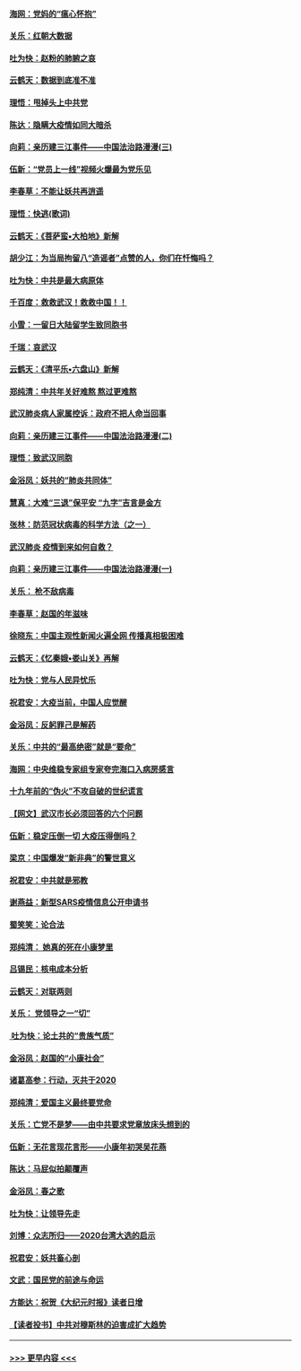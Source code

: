 #### [海网：党妈的“瘟心怀抱”](../pages/nsc993/n11840740.md?t=02032144) 
#### [关乐：红朝大数据](../pages/nsc993/n11840675.md?t=02032144) 
#### [吐为快：赵粉的肺腑之哀](../pages/nsc993/n11840618.md?t=02032144) 
#### [云鹤天：数据到底准不准](../pages/nsc993/n11840325.md?t=02032144) 
#### [理悟：甩掉头上中共党](../pages/nsc993/n11838826.md?t=02032144) 
#### [陈达：隐瞒大疫情如同大暗杀](../pages/nsc993/n11838771.md?t=02032144) 
#### [向莉：亲历建三江事件——中国法治路漫漫(三)](../pages/nsc993/n11831825.md?t=02032144) 
#### [伍新：“党员上一线”视频火爆最为党乐见](../pages/nsc993/n11838200.md?t=02032144) 
#### [李春草：不能让妖共再逍遥](../pages/nsc993/n11838102.md?t=02032144) 
#### [理悟：快逃(歌词)](../pages/nsc993/n11838083.md?t=02032144) 
#### [云鹤天：《菩萨蛮▪大柏地》新解](../pages/nsc993/n11838059.md?t=02032144) 
#### [胡少江：为当局拘留八“造谣者”点赞的人，你们在忏悔吗？](../pages/nsc993/n11836801.md?t=02032144) 
#### [吐为快：中共是最大病原体](../pages/nsc993/n11836748.md?t=02032144) 
#### [千百度：救救武汉！救救中国！！](../pages/nsc993/n11836145.md?t=02032144) 
#### [小雪：一留日大陆留学生致同胞书](../pages/nsc993/n11834624.md?t=02032144) 
#### [千瑞：哀武汉](../pages/nsc993/n11833647.md?t=02032144) 
#### [云鹤天：《清平乐▪六盘山》新解](../pages/nsc993/n11833611.md?t=02032144) 
#### [郑纯清：中共年关好难熬 熬过更难熬](../pages/nsc993/n11833489.md?t=02032144) 
#### [武汉肺炎病人家属控诉：政府不把人命当回事](../pages/nsc993/n11833205.md?t=02032144) 
#### [向莉：亲历建三江事件——中国法治路漫漫(二)](../pages/nsc993/n11829102.md?t=02032144) 
#### [理悟：致武汉同胞](../pages/nsc993/n11831522.md?t=02032144) 
#### [金浴凤：妖共的“肺炎共同体”](../pages/nsc993/n11829448.md?t=02032144) 
#### [慧真：大难“三退”保平安 “九字”吉言是金方](../pages/nsc993/n11829501.md?t=02032144) 
#### [张林：防范冠状病毒的科学方法（之一）](../pages/nsc993/n11828618.md?t=02032144) 
#### [武汉肺炎 疫情到来如何自救？](../pages/nsc993/n11827632.md?t=02032144) 
#### [向莉：亲历建三江事件——中国法治路漫漫(一)](../pages/nsc993/n11827190.md?t=02032144) 
#### [关乐： 枪不敌病毒](../pages/nsc993/n11826746.md?t=02032144) 
#### [李春草：赵国的年滋味](../pages/nsc993/n11826321.md?t=02032144) 
#### [徐晓东：中国主观性新闻火遍全网 传播真相极困难](../pages/nsc993/n11826508.md?t=02032144) 
#### [云鹤天：《忆秦娥▪娄山关》再解](../pages/nsc993/n11824682.md?t=02032144) 
#### [吐为快：党与人民异忧乐](../pages/nsc993/n11824660.md?t=02032144) 
#### [祝君安：大疫当前，中国人应觉醒](../pages/nsc993/n11821946.md?t=02032144) 
#### [金浴凤：反躬罪己是解药](../pages/nsc993/n11820280.md?t=02032144) 
#### [关乐：中共的“最高绝密”就是“要命”](../pages/nsc993/n11816946.md?t=02032144) 
#### [海网：中央维稳专家组专家夸完海口入病房感言](../pages/nsc993/n11815138.md?t=02032144) 
#### [十九年前的“伪火”不攻自破的世纪谎言](../pages/nsc993/n11813238.md?t=02032144) 
#### [【网文】武汉市长必须回答的六个问题](../pages/nsc993/n11813848.md?t=02032144) 
#### [伍新：稳定压倒一切 大疫压得倒吗？](../pages/nsc993/n11812634.md?t=02032144) 
#### [梁京：中国爆发“新非典”的警世意义](../pages/nsc993/n11812554.md?t=02032144) 
#### [祝君安：中共就是邪教](../pages/nsc993/n11812431.md?t=02032144) 
#### [谢燕益：新型SARS疫情信息公开申请书](../pages/nsc993/n11808840.md?t=02032144) 
#### [蜀笑笑：论合法](../pages/nsc993/n11808064.md?t=02032144) 
#### [郑纯清： 她真的死在小康梦里](../pages/nsc993/n11806623.md?t=02032144) 
#### [吕锡民：核电成本分析](../pages/nsc993/n11806284.md?t=02032144) 
#### [云鹤天：对联两则](../pages/nsc993/n11805957.md?t=02032144) 
#### [关乐： 党领导之一“切”](../pages/nsc993/n11804505.md?t=02032144) 
#### [ 吐为快：论土共的“贵族气质”](../pages/nsc993/n11804490.md?t=02032144) 
#### [金浴凤：赵国的“小康社会”](../pages/nsc993/n11804452.md?t=02032144) 
#### [诸葛高参：行动，灭共于2020](../pages/nsc993/n11804120.md?t=02032144) 
#### [郑纯清：爱国主义最终要党命](../pages/nsc993/n11802197.md?t=02032144) 
#### [关乐：亡党不是梦——由中共要求党章放床头想到的](../pages/nsc993/n11802156.md?t=02032144) 
#### [伍新：无花言现花言形——小康年初哭吴花燕](../pages/nsc993/n11800044.md?t=02032144) 
#### [陈达：马屁似拍颠覆声](../pages/nsc993/n11800010.md?t=02032144) 
#### [金浴凤：春之歌](../pages/nsc993/n11797687.md?t=02032144) 
#### [吐为快：让领导先走](../pages/nsc993/n11797512.md?t=02032144) 
#### [刘博：众志所归——2020台湾大选的启示](../pages/nsc993/n11796878.md?t=02032144) 
#### [祝君安：妖共畜心剖](../pages/nsc993/n11794273.md?t=02032144) 
#### [文武：国民党的前途与命运](../pages/nsc993/n11794198.md?t=02032144) 
#### [方能达：祝贺《大纪元时报》读者日增](../pages/nsc993/n11793807.md?t=02032144) 
#### [【读者投书】中共对穆斯林的迫害成扩大趋势](../pages/nsc993/n11791371.md?t=02032144) 

----
#### [ >>> 更早内容 <<< ](../indexes/nsc993-earlier.md)
